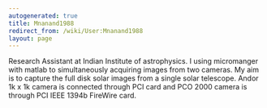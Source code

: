 ```yaml
---
autogenerated: true
title: Mnanand1988
redirect_from: /wiki/User:Mnanand1988
layout: page
---
```


Research Assistant at Indian Institute of astrophysics. I using
micromanger with matlab to simultaneously acquiring images from two
cameras. My aim is to capture the full disk solar images from a single
solar telescope. Andor 1k x 1k camera is connected through PCI card and
PCO 2000 camera is through PCI IEEE 1394b FireWire card.
